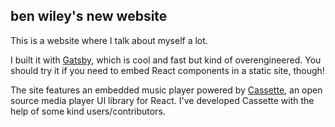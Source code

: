 ## ben wiley's new website

This is a website where I talk about myself a lot.

I built it with [Gatsby](https://www.gatsbyjs.org/), which is cool and fast
but kind of overengineered. You should try it if you need to embed React
components in a static site, though!

The site features an embedded music player powered by
[Cassette](https://github.com/benwiley4000/cassette), an open source media
player UI library for React. I've developed Cassette with the help of some kind
users/contributors.
